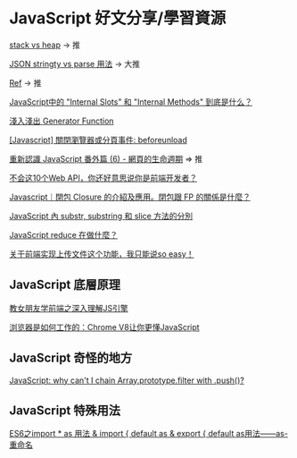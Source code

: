# JavaScript 好文分享/學習資源

[stack vs heap](https://roykwokcode.medium.com/%E6%99%AE%E9%80%9A%E9%A1%9E%E5%9E%8B%E5%92%8C%E5%B0%8D%E8%B1%A1%E7%9A%84%E5%8D%80%E5%88%A5-%E6%A3%A7%E5%85%A7%E5%AD%98-stack-%E5%A0%86%E5%85%A7%E5%AD%98-heap-44295724848c) -> 推

[JSON stringty vs parse 用法](https://medium.com/itsems-frontend/javascript-json-stringify-and-json-parse-7a1251d3824c) -> 大推

[Ref](https://ithelp.ithome.com.tw/articles/10238058) -> 推

[JavaScript中的 "Internal Slots" 和 "Internal Methods" 到底是什么？](https://juejin.cn/post/7059344609473724430)

[淺入淺出 Generator Function](https://denny.qollie.com/2016/05/08/es6-generator-func/)

[[Javascript] 關閉瀏覽器或分頁事件: beforeunload](https://firsemisphere.blogspot.com/2019/07/javascript-beforeunload.html)

[重新認識 JavaScript 番外篇 (6) - 網頁的生命週期](https://ithelp.ithome.com.tw/articles/10197335) => 推

[不会这10个Web API，你还好意思说你是前端开发者？](https://juejin.cn/post/7221813031813054501)

[Javascript｜閉包 Closure 的介紹及應用。閉包跟 FP 的關係是什麼？](https://molly1024.medium.com/javascript-%E9%96%89%E5%8C%85-closure-%E7%9A%84%E4%BB%8B%E7%B4%B9%E5%8F%8A%E6%87%89%E7%94%A8-%E9%96%89%E5%8C%85%E8%B7%9F-fp-%E7%9A%84%E9%97%9C%E4%BF%82%E6%98%AF%E4%BB%80%E9%BA%BC-d9f598c432b7)

[JavaScript 內 substr, substring 和 slice 方法的分別](https://www.foolegg.com/post/what-is-the-difference-between-substr-substring-and-slice-in-javascript/)

[JavaScript reduce 在做什麼？](https://w3c.hexschool.com/blog/a2cb755f)

[关于前端实现上传文件这个功能，我只能说so easy！](https://juejin.cn/post/7224402365452238906)

## JavaScript 底層原理

[教女朋友学前端之深入理解JS引擎](https://segmentfault.com/a/1190000040519211)

[浏览器是如何工作的：Chrome V8让你更懂JavaScript](https://segmentfault.com/a/1190000037435824)

## JavaScript 奇怪的地方

[JavaScript: why can't I chain Array.prototype.filter with .push()?](https://stackoverflow.com/questions/21933217/javascript-why-cant-i-chain-array-prototype-filter-with-push)

## JavaScript 特殊用法

[ES6之import * as 用法 & import { default as & export { default as用法——as-重命名](https://blog.csdn.net/weixin_44867717/article/details/124142489)
